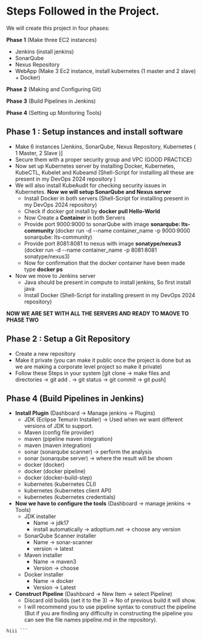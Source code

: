 # Steps Followed in the Project.

We will create this project in four phases:

**Phase 1** (Make three EC2 instances)
- Jenkins (install jenkins) 
- SonarQube
- Nexus Repository
- WebApp (Make 3 Ec2 instance, install kubernetes (1 master and 2 slave) + Docker)

**Phase 2** (Making and Configuring Git)

**Phase 3** (Build Pipelines in Jenkins)

**Phase 4** (Setting up Monitoring Tools)


## Phase 1 : Setup instances and install software
- Make 6 instances [Jenkins, SonarQube, Nexus Repository, Kubernetes ( 1 Master, 2 Slave )]
- Secure them with a proper security group and VPC (GOOD PRACTICE)
- Now set up Kubernetes server by installing Docker, Kubernetes, KubeCTL, Kubelet and Kubeamd (Shell-Script for installing all these are present in my DevOps 2024 repository )
- We will also install KubeAudit for checking security issues in Kubernetes.
  **Now we will setup SonarQube and Nexus server**
  - Install Docker in both servers (Shell-Script for installing present in my DevOps 2024 repository)
  - Check if docker got install by **docker pull Hello-World**
  - Now Create a **Container** in both Servers
  - Provide port 9000:9000 to sonarQube with image **sonarqube: lts-community** (docker run -d --name container_name -p 9000:9000 sonarqube: lts-community)
  - Provide port 8081:8081 to nexus with image **sonatype/nexus3** (docker run -d --name container_name -p 8081:8081 sonatype/nexus3)
  - Now for confirmation that the docker container have been made type **docker ps**
- Now we move to Jenkins server
  - Java should be present in compute to install jenkins, So first install java
  - Install Docker (Shell-Script for installing present in my DevOps 2024 repository)

**NOW WE ARE SET WITH ALL THE SERVERS AND READY TO MAOVE TO PHASE TWO**


## Phase 2 : Setup a Git Repository
- Create a new repository
- Make it private (you can make it public once the project is done but as we are making a corporate level project so make it private)
- Follow these Steps in your system [git clone -> make files and directories -> git add . -> git status -> git commit -> git push]


## Phase 4 (Build Pipelines in Jenkins)
- **Install Plugin** (Dashboard -> Manage jenkins -> Plugins)
  - JDK (Eclipse Temurin Installer) -> Used when we want different versions of JDK to support.
  - Maven (config file provider)
  - maven (pipeline maven integration)
  - maven (maven integration)
  - sonar (sonarqube scanner) -> perform the analysis
  - sonar (sonarqube server) -> where the result will be shown
  - docker (docker)
  - docker (docker pipeline)
  - docker (docker-build-step)
  - kubernetes (kubernetes CLI)
  - kubernetes (kubernetes client API)
  - kubernetes (kubernetes credentials)
- **Now we have to configure the tools** (Dashboard -> manage jenkins -> Tools)
  - JDK installer
    - Name -> jdk17
    - install automatically -> adoptium.net -> choose any version
  - SonarQube Scanner installer
    - Name -> sonar-scanner
    - version -> latest
  - Maven installer
    - Name -> maven3
    - Version -> choose
  - Docker installer
    - Name -> docker
    - Version -> Latest
 - **Construct Pipeline** (Dashboard -> New Item -> select Pipeline)
   - Discard old builds (set it to the 3) -> No of previous build it will show.
   - I will recommend you to use pipeline syntax to construct the pipeline (But if you are finding any difficulty in constructing the pipeline you can see the file names pipeline.md in the repository).

  ```bash
  hiii ```
